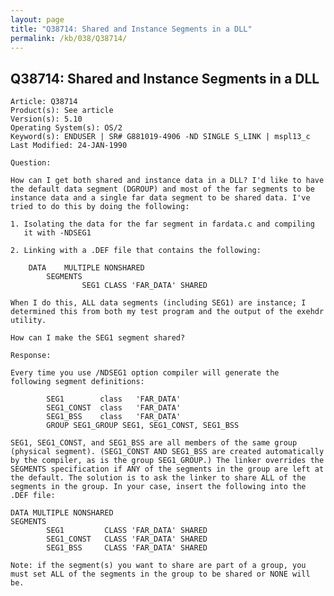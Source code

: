 ```yaml
---
layout: page
title: "Q38714: Shared and Instance Segments in a DLL"
permalink: /kb/038/Q38714/
---
```


## Q38714: Shared and Instance Segments in a DLL

	Article: Q38714
	Product(s): See article
	Version(s): 5.10
	Operating System(s): OS/2
	Keyword(s): ENDUSER | SR# G881019-4906 -ND SINGLE S_LINK | mspl13_c
	Last Modified: 24-JAN-1990
	
	Question:
	
	How can I get both shared and instance data in a DLL? I'd like to have
	the default data segment (DGROUP) and most of the far segments to be
	instance data and a single far data segment to be shared data. I've
	tried to do this by doing the following:
	
	1. Isolating the data for the far segment in fardata.c and compiling
	   it with -NDSEG1
	
	2. Linking with a .DEF file that contains the following:
	
	    DATA    MULTIPLE NONSHARED
	        SEGMENTS
	                SEG1 CLASS 'FAR_DATA' SHARED
	
	When I do this, ALL data segments (including SEG1) are instance; I
	determined this from both my test program and the output of the exehdr
	utility.
	
	How can I make the SEG1 segment shared?
	
	Response:
	
	Every time you use /NDSEG1 option compiler will generate the
	following segment definitions:
	
	        SEG1        class   'FAR_DATA'
	        SEG1_CONST  class   'FAR_DATA'
	        SEG1_BSS    class   'FAR_DATA'
	        GROUP SEG1_GROUP SEG1, SEG1_CONST, SEG1_BSS
	
	SEG1, SEG1_CONST, and SEG1_BSS are all members of the same group
	(physical segment). (SEG1_CONST AND SEG1_BSS are created automatically
	by the compiler, as is the group SEG1_GROUP.) The linker overrides the
	SEGMENTS specification if ANY of the segments in the group are left at
	the default. The solution is to ask the linker to share ALL of the
	segments in the group. In your case, insert the following into the
	.DEF file:
	
	DATA MULTIPLE NONSHARED
	SEGMENTS
	        SEG1         CLASS 'FAR_DATA' SHARED
	        SEG1_CONST   CLASS 'FAR_DATA' SHARED
	        SEG1_BSS     CLASS 'FAR_DATA' SHARED
	
	Note: if the segment(s) you want to share are part of a group, you
	must set ALL of the segments in the group to be shared or NONE will
	be.
